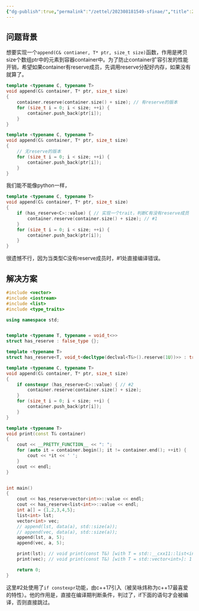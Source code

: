 ```yaml
---
{"dg-publish":true,"permalink":"/zettel/202308181549-sfinae/","title":202308181549,"tags":["cpp","sfinae"]}
---
```



问题背景
---

想要实现一个`append(C& contianer, T* ptr, size_t size)`函数，作用是拷贝size个数组ptr中的元素到容器container中。为了防止container扩容引发的性能开销，希望如果container有reserve成员，先调用reserve分配好内存，如果没有就算了。

```cpp
template <typename C, typename T>
void append(C& container, T* ptr, size_t size)
{
    container.reserve(container.size() + size); // 有reserve的版本
    for (size_t i = 0; i < size; ++i) {
        container.push_back(ptr[i]);
    }
}

template <typename C, typename T>
void append(C& container, T* ptr, size_t size)
{
    // 无reserve的版本
    for (size_t i = 0; i < size; ++i) {
        container.push_back(ptr[i]);
    }
}
```

我们能不能像python一样，
```cpp
template <typename C, typename T>
void append(C& container, T* ptr, size_t size)
{
    if (has_reserve<C>::value) { // 实现一个trait，判断C有没有reserve成员
        container.reserve(container.size() + size); // #1
    }
    for (size_t i = 0; i < size; ++i) {
        container.push_back(ptr[i]);
    }
}
```

很遗憾不行，因为当类型C没有reserve成员时，#1处直接编译错误。

解决方案
---

```cpp
#include <vector>
#include <iostream>
#include <list>
#include <type_traits>

using namespace std;


template <typename T, typename = void_t<>>
struct has_reserve : false_type {};

template <typename T>
struct has_reserve<T, void_t<decltype(declval<T&>().reserve(1U))>> : true_type {};

template <typename C, typename T>
void append(C& container, T* ptr, size_t size)
{
    if constexpr (has_reserve<C>::value) { // #2
        container.reserve(container.size() + size);
    }
    for (size_t i = 0; i < size; ++i) {
        container.push_back(ptr[i]);
    }
}

template <typename T>
void print(const T& container)
{
    cout << __PRETTY_FUNCTION__ << ": ";
    for (auto it = container.begin(); it != container.end(); ++it) {
        cout << *it << ' ';
    }
    cout << endl;
}


int main()
{
    cout << has_reserve<vector<int>>::value << endl;
    cout << has_reserve<list<int>>::value << endl;
    int a[] = {1,2,3,4,5};
    list<int> lst;
    vector<int> vec;
    // append(lst, data(a), std::size(a));
    // append(vec, data(a), std::size(a));
    append(lst, a, 5);
    append(vec, a, 5);

    print(lst); // void print(const T&) [with T = std::__cxx11::list<int>]: 1 2 3 4 5
    print(vec); // void print(const T&) [with T = std::vector<int>]: 1 2 3 4 5

    return 0;
}
```

这里#2处使用了`if constexpr`功能，由c++17引入（被吴咏炜称为c++17最喜爱的特性）。他的作用是，直接在编译期判断条件，判过了，if下面的语句才会被编译，否则直接跳过。